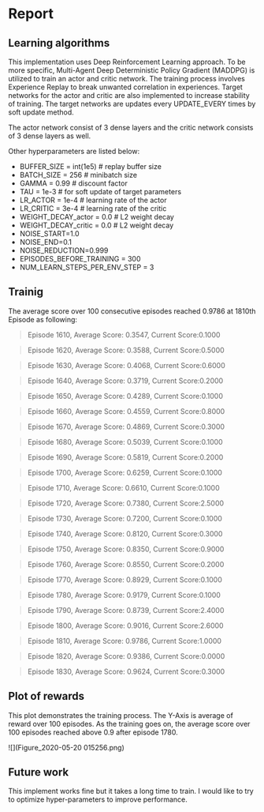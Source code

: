 # Report

## Learning algorithms

This implementation uses Deep Reinforcement Learning approach. To be more specific, Multi-Agent Deep Deterministic Policy Gradient (MADDPG) is utilized to train an actor and critic network. The training process involves Experience Replay to break unwanted correlation in experiences. Target networks for the actor and critic are also implemented to increase stability of training. The target networks are updates every UPDATE_EVERY times by soft update method. 

The actor network consist of 3 dense layers and the critic network consists of 3 dense layers as well. 

Other hyperparameters are listed below:
- BUFFER_SIZE = int(1e5)  # replay buffer size
- BATCH_SIZE = 256        # minibatch size
- GAMMA = 0.99            # discount factor
- TAU = 1e-3              # for soft update of target parameters
- LR_ACTOR = 1e-4         # learning rate of the actor 
- LR_CRITIC = 3e-4        # learning rate of the critic
- WEIGHT_DECAY_actor = 0.0 # L2 weight decay
- WEIGHT_DECAY_critic = 0.0 # L2 weight decay
- NOISE_START=1.0
- NOISE_END=0.1
- NOISE_REDUCTION=0.999
- EPISODES_BEFORE_TRAINING = 300
- NUM_LEARN_STEPS_PER_ENV_STEP = 3

## Trainig 
The average score over 100 consecutive episodes reached 0.9786 at 1810th Episode as following: 

>Episode 1610, Average Score: 0.3547, Current Score:0.1000

>Episode 1620, Average Score: 0.3588, Current Score:0.5000

>Episode 1630, Average Score: 0.4068, Current Score:0.6000

>Episode 1640, Average Score: 0.3719, Current Score:0.2000

>Episode 1650, Average Score: 0.4289, Current Score:0.1000

>Episode 1660, Average Score: 0.4559, Current Score:0.8000

>Episode 1670, Average Score: 0.4869, Current Score:0.3000

>Episode 1680, Average Score: 0.5039, Current Score:0.1000

>Episode 1690, Average Score: 0.5819, Current Score:0.2000

>Episode 1700, Average Score: 0.6259, Current Score:0.1000

>Episode 1710, Average Score: 0.6610, Current Score:0.1000

>Episode 1720, Average Score: 0.7380, Current Score:2.5000

>Episode 1730, Average Score: 0.7200, Current Score:0.1000

>Episode 1740, Average Score: 0.8120, Current Score:0.3000

>Episode 1750, Average Score: 0.8350, Current Score:0.9000

>Episode 1760, Average Score: 0.8550, Current Score:0.2000

>Episode 1770, Average Score: 0.8929, Current Score:0.1000

>Episode 1780, Average Score: 0.9179, Current Score:0.1000

>Episode 1790, Average Score: 0.8739, Current Score:2.4000

>Episode 1800, Average Score: 0.9016, Current Score:2.6000

>Episode 1810, Average Score: 0.9786, Current Score:1.0000

>Episode 1820, Average Score: 0.9386, Current Score:0.0000

>Episode 1830, Average Score: 0.9624, Current Score:0.3000

## Plot of rewards
This plot demonstrates the training process. The Y-Axis is average of reward over 100 episodes. As the training goes on, the average score over 100 episodes reached above 0.9 after episode 1780. 

![](Figure_2020-05-20 015256.png)

## Future work
This implement works fine but it takes a long time to train. I would like to try to optimize hyper-parameters to improve performance. 
